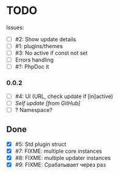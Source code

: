 # TODO

Issues:

- [ ] #2: Show update details
- [ ] #1: plugins/themes
- [ ] #3: No active if const not set
- [ ] Errors handling
- [ ] #?: PhpDoc it

### 0.0.2
- [ ] #4: UI (URL, check update if [in]active)
- [ ] _Self update [from GitHub]_
- [ ] ? Namespace?

## Done
- [x] #5: Std plugin struct
- [x] #7: FIXME: multiple core instances
- [x] #8: FIXME: multiple updater instances
- [x] #9: FIXME: Срабатывает через раз

